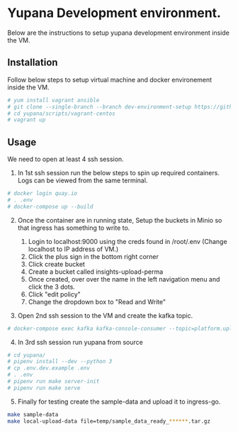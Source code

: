 # Yupana Development environment. 

Below are the instructions to setup yupana development environment inside the VM.

## Installation

Follow below steps to setup virtual machine and docker environement inside the VM. 

```bash
# yum install vagrant ansible
# git clone --single-branch --branch dev-environment-setup https://github.com/patilsuraj767/yupana.git
# cd yupana/scripts/vagrant-centos
# vagrant up
```

## Usage

We need to open at least 4 ssh session.

1) In 1st ssh session run the below steps to spin up required containers. Logs can be viewed from the same terminal.  

```bash
# docker login quay.io
# . .env 
# docker-compose up --build

```

2) Once the container are in running state, Setup the buckets in Minio so that ingress has something to write to.

    1. Login to localhost:9000 using the creds found in /root/.env (Change localhost to IP address of VM.)
    2. Click the plus sign in the bottom right corner
    3. Click create bucket
    4. Create a bucket called insights-upload-perma
    5. Once created, over over the name in the left navigation menu and click the 3 dots.
    6. Click "edit policy"
    7. Change the dropdown box to "Read and Write"


3) Open 2nd ssh session to the VM and create the kafka topic. 

```bash
# docker-compose exec kafka kafka-console-consumer --topic=platform.upload.qpc --bootstrap-server=localhost:29092
```

4) In 3rd ssh session run yupana from source


```bash
# cd yupana/
# pipenv install --dev --python 3
# cp .env.dev.example .env
# . .env 
# pipenv run make server-init
# pipenv run make serve
```

5) Finally for testing create the sample-data and upload it to ingress-go. 

```bash
make sample-data
make local-upload-data file=temp/sample_data_ready_******.tar.gz
```
